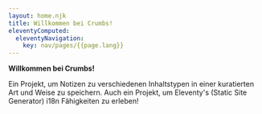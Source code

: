 ```yaml
---
layout: home.njk
title: Willkommen bei Crumbs!
eleventyComputed:
  eleventyNavigation:
    key: nav/pages/{{page.lang}}
---
```


**Willkommen bei Crumbs!**

Ein Projekt, um Notizen zu verschiedenen Inhaltstypen in einer kuratierten Art und Weise zu speichern. Auch ein Projekt, um Eleventy's (Static Site Generator) i18n Fähigkeiten zu erleben!
